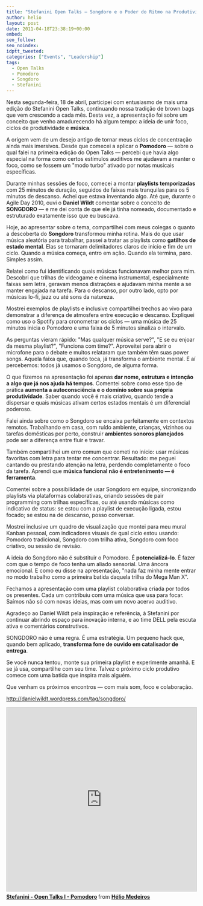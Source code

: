 ```yaml
---
title: "Stefanini Open Talks – Songdoro e o Poder do Ritmo na Produtividade"
author: helio
layout: post
date: 2011-04-18T23:38:19+00:00
embed:
seo_follow:
seo_noindex:
idptt_tweeted:
categories: ["Events", "Leadership"]
tags:
  - Open Talks
  - Pomodoro
  - Songdoro
  - Stefanini
---
```


Nesta segunda-feira, 18 de abril, participei com entusiasmo de mais uma edição do Stefanini Open Talks, continuando nossa tradição de brown bags que vem crescendo a cada mês. Desta vez, a apresentação foi sobre um conceito que venho amadurecendo há algum tempo: a ideia de unir foco, ciclos de produtividade e **música**.

A origem vem de um desejo antigo de tornar meus ciclos de concentração ainda mais imersivos. Desde que comecei a aplicar o **Pomodoro** — sobre o qual falei na primeira edição do Open Talks — percebi que havia algo especial na forma como certos estímulos auditivos me ajudavam a manter o foco, como se fossem um "modo turbo" ativado por notas musicais específicas.

Durante minhas sessões de foco, comecei a montar **playlists temporizadas** com 25 minutos de duração, seguidos de faixas mais tranquilas para os 5 minutos de descanso. Achei que estava inventando algo. Até que, durante o Agile Day 2010, ouvi o **Daniel Wildt** comentar sobre o conceito de **SONGDORO** — e me dei conta de que ele já tinha nomeado, documentado e estruturado exatamente isso que eu buscava.

Hoje, ao apresentar sobre o tema, compartilhei com meus colegas o quanto a descoberta do **Songdoro** transformou minha rotina. Mais do que usar música aleatória para trabalhar, passei a tratar as playlists como **gatilhos de estado mental**. Elas se tornaram delimitadores claros de início e fim de um ciclo. Quando a música começa, entro em ação. Quando ela termina, paro. Simples assim.

Relatei como fui identificando quais músicas funcionavam melhor para mim. Descobri que trilhas de videogame e cinema instrumental, especialmente faixas sem letra, geravam menos distrações e ajudavam minha mente a se manter engajada na tarefa. Para o descanso, por outro lado, opto por músicas lo-fi, jazz ou até sons da natureza.

Mostrei exemplos de playlists e inclusive compartilhei trechos ao vivo para demonstrar a diferença de atmosfera entre execução e descanso. Expliquei como uso o Spotify para cronometrar os ciclos — uma música de 25 minutos inicia o Pomodoro e uma faixa de 5 minutos sinaliza o intervalo.

As perguntas vieram rápido: "Mas qualquer música serve?", "E se eu enjoar da mesma playlist?", "Funciona com time?". Aproveitei para abrir o microfone para o debate e muitos relataram que também têm suas power songs. Aquela faixa que, quando toca, já transforma o ambiente mental. E aí percebemos: todos já usamos o Songdoro, de alguma forma.

O que fizemos na apresentação foi apenas **dar nome, estrutura e intenção a algo que já nos ajuda há tempos**. Comentei sobre como esse tipo de prática **aumenta a autoconsciência e o domínio sobre sua própria produtividade**. Saber quando você é mais criativo, quando tende a dispersar e quais músicas ativam certos estados mentais é um diferencial poderoso.

Falei ainda sobre como o Songdoro se encaixa perfeitamente em contextos remotos. Trabalhando em casa, com ruído ambiente, crianças, vizinhos ou tarefas domésticas por perto, construir **ambientes sonoros planejados** pode ser a diferença entre fluir e travar.

Também compartilhei um erro comum que cometi no início: usar músicas favoritas com letra para tentar me concentrar. Resultado: me peguei cantando ou prestando atenção na letra, perdendo completamente o foco da tarefa. Aprendi que **música funcional não é entretenimento — é ferramenta**.

Comentei sobre a possibilidade de usar Songdoro em equipe, sincronizando playlists via plataformas colaborativas, criando sessões de pair programming com trilhas específicas, ou até usando músicas como indicativo de status: se estou com a playlist de execução ligada, estou focado; se estou na de descanso, posso conversar.

Mostrei inclusive um quadro de visualização que montei para meu mural Kanban pessoal, com indicadores visuais de qual ciclo estou usando: Pomodoro tradicional, Songdoro com trilha ativa, Songdoro com foco criativo, ou sessão de revisão.

A ideia do Songdoro não é substituir o Pomodoro. É **potencializá-lo**. É fazer com que o tempo de foco tenha um aliado sensorial. Uma âncora emocional. E como eu disse na apresentação, "nada faz minha mente entrar no modo trabalho como a primeira batida daquela trilha do Mega Man X".

Fechamos a apresentação com uma playlist colaborativa criada por todos os presentes. Cada um contribuiu com uma música que usa para focar. Saímos não só com novas ideias, mas com um novo acervo auditivo.

Agradeço ao Daniel Wildt pela inspiração e referência, à Stefanini por continuar abrindo espaço para inovação interna, e ao time DELL pela escuta ativa e comentários construtivos.

SONGDORO não é uma regra. É uma estratégia. Um pequeno hack que, quando bem aplicado, **transforma fone de ouvido em catalisador de entrega**.

Se você nunca tentou, monte sua primeira playlist e experimente amanhã. E se já usa, compartilhe com seu time. Talvez o próximo ciclo produtivo comece com uma batida que inspira mais alguém.

Que venham os próximos encontros — com mais som, foco e colaboração.

<http://danielwildt.wordpress.com/tag/songdoro/>

<iframe src="https://www.slideshare.net/slideshow/embed_code/key/HSzpp8Lte0z1xp?startSlide=1" width="597" height="486" frameborder="0" marginwidth="0" marginheight="0" scrolling="no" style="border:1px solid #CCC; border-width:1px; margin-bottom:5px;max-width: 100%;" allowfullscreen></iframe> <div style="margin-bottom:5px"><strong> <a href="https://pt.slideshare.net/slideshow/stefanini-open-talks-i-pomodoro/6554537" title="Stefanini - Open Talks I - Pomodoro" target="_blank">Stefanini - Open Talks I - Pomodoro</a> </strong> from <strong> <a href="https://www.slideshare.net/heliomedeiros" target="_blank">Hélio Medeiros</a> </strong></div>

[1]: http://en.wikipedia.org/wiki/Brown_bag_seminars "Brown bags seminars"
[2]: /2011/01/13/stefanini-open-talks-pomodoro-technique/ "POMODORO"
